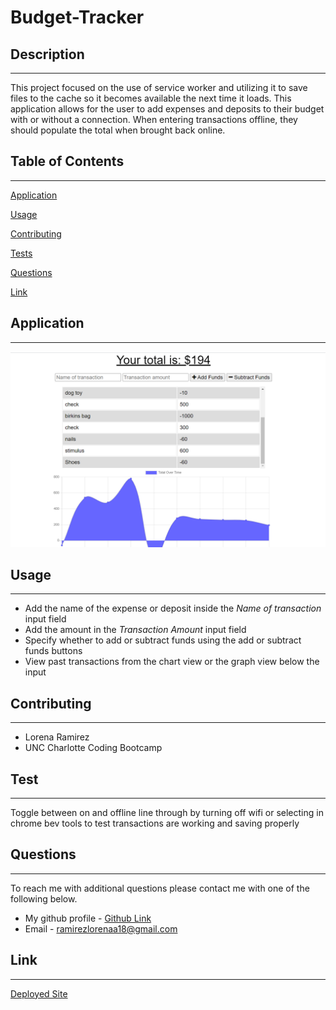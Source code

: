 # Budget-Tracker
## Description
  ---
  This project focused on the use of service worker and utilizing it to save files to the cache so it becomes available the next time it loads. This application allows for the user to add expenses and deposits to their budget with or without a connection. When entering transactions offline, they should populate the total when brought back online.

  ## Table of Contents 
  --- 
  [Application](#application)
  
  [Usage](#usage)
  
  [Contributing](#contributing)

  [Tests](#test)

  [Questions](#questions)

  [Link](#deployedLink)
  
  ## Application
  ---
  ![Application](./public/assets/image/budget-tracker.png)
  ## Usage
  ---
  * Add the name of the expense or deposit inside the *Name of transaction* input field
  * Add the amount in the *Transaction Amount* input field
  * Specify whether to add or subtract funds using the add or subtract funds buttons
  * View past transactions from the chart view or the graph view below the input


  ## Contributing
  ---
  * Lorena Ramirez
  * UNC Charlotte Coding Bootcamp

  ## Test
  ---
  Toggle between on and offline line through by turning off wifi or selecting in chrome bev tools to test transactions are working and saving properly

  ## Questions
  ---
  To reach me with additional questions please contact me with one of the following below.
  * My github profile - [Github Link](https://github.com/Lorena-Ramirez)
  * Email - <ramirezlorenaa18@gmail.com>


 ## Link
  ---
  [Deployed Site](https://ancient-retreat-70076.herokuapp.com/)

  
